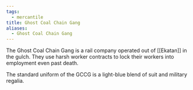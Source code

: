 ```yaml
---
tags:
  - mercantile
title: Ghost Coal Chain Gang
aliases:
  - Ghost Coal Chain Gang
---
```


The Ghost Coal Chain Gang is a rail company operated out of [[Ekatan]] in the gulch. They use harsh worker contracts to lock their workers into employment even past death.

The standard uniform of the GCCG is a light-blue blend of suit and military regalia.